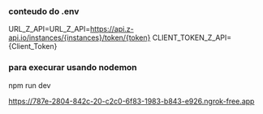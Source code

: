 
### conteudo do .env
URL_Z_API=URL_Z_API=https://api.z-api.io/instances/{instances}/token/{token}
CLIENT_TOKEN_Z_API={Client_Token}

### para execurar usando nodemon
npm run dev


https://787e-2804-842c-20-c2c0-6f83-1983-b843-e926.ngrok-free.app